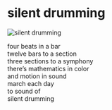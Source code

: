 # silent drumming
![silent drumming](images/silent%20drumming.jpeg)

four beats in a bar<br/>
twelve bars to a section<br/>
three sections to a symphony<br/>
there’s mathematics in color<br/>
and motion in sound<br/>
march each day<br/>
to sound of<br/>
silent drumming
